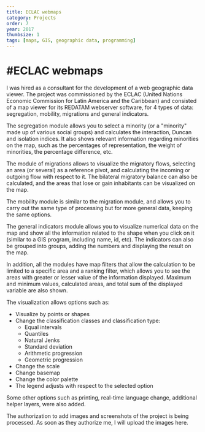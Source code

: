 ```yaml
---
title: ECLAC webmaps
category: Projects
order: 7
year: 2017
thumbsize: 1
tags: [maps, GIS, geographic data, programming]
---
```

# #ECLAC webmaps

I was hired as a consultant for the development of a web geographic data viewer. The project was commissioned by the ECLAC (United Nations Economic Commission for Latin America and the Caribbean) and consisted of a map viewer for its REDATAM webserver software, for 4 types of data: segregation, mobility, migrations and general indicators.

The segregation module allows you to select a minority (or a "minority" made up of various social groups) and calculates the interaction, Duncan and isolation indices. It also shows relevant information regarding minorities on the map, such as the percentages of representation, the weight of minorities, the percentage difference, etc.

The module of migrations allows to visualize the migratory flows, selecting an area (or several) as a reference pivot, and calculating the incoming or outgoing flow with respect to it. The bilateral migratory balance can also be calculated, and the areas that lose or gain inhabitants can be visualized on the map.

The mobility module is similar to the migration module, and allows you to carry out the same type of processing but for more general data, keeping the same options.

The general indicators module allows you to visualize numerical data on the map and show all the information related to the shape when you click on it (similar to a GIS program, including name, id, etc). The indicators can also be grouped into groups, adding the numbers and displaying the result on the map.

In addition, all the modules have map filters that allow the calculation to be limited to a specific area and a ranking filter, which allows you to see the areas with greater or lesser value of the information displayed. Maximum and minimum values, calculated areas, and total sum of the displayed variable are also shown.

The visualization allows options such as:
* Visualize by points or shapes
* Change the classification classes and classification type:
    * Equal intervals
    * Quantiles
    * Natural Jenks
    * Standard deviation
    * Arithmetic progression
    * Geometric progression
* Change the scale
* Change basemap
* Change the color palette
* The legend adjusts with respect to the selected option

Some other options such as printing, real-time language change, additional helper layers, were also added.

The authorization to add images and screenshots of the project is being processed. As soon as they authorize me, I will upload the images here.

<!---
![Screen 02](images/ECLAC%20webmaps/screen02.png)
*In order to improve the speed of the scraping, I used a multithreading downloading and processing*
-->
